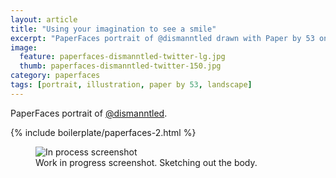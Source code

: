 ```yaml
---
layout: article
title: "Using your imagination to see a smile"
excerpt: "PaperFaces portrait of @dismanntled drawn with Paper by 53 on an iPad."
image: 
  feature: paperfaces-dismanntled-twitter-lg.jpg
  thumb: paperfaces-dismanntled-twitter-150.jpg
category: paperfaces
tags: [portrait, illustration, paper by 53, landscape]
---
```


PaperFaces portrait of [@dismanntled](http://twitter.com/dismanntled).

{% include boilerplate/paperfaces-2.html %}

<figure>
	<img src="{{ site.url }}/images/paperfaces-dismanntled-process-1-600.jpg" alt="In process screenshot">
	<figcaption>Work in progress screenshot. Sketching out the body.</figcaption>
</figure>
